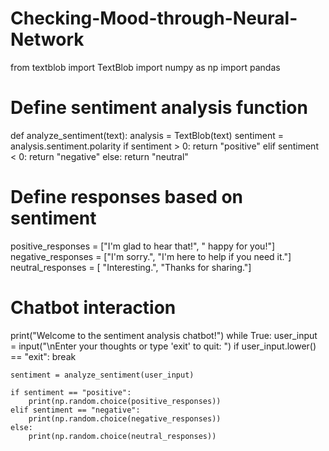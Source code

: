# Checking-Mood-through-Neural-Network

from textblob import TextBlob
import numpy as np
import pandas

# Define sentiment analysis function
def analyze_sentiment(text):
    analysis = TextBlob(text)
    sentiment = analysis.sentiment.polarity
    if sentiment > 0:
        return "positive"
    elif sentiment < 0:
        return "negative"
    else:
        return "neutral"

# Define responses based on sentiment
positive_responses = ["I'm glad to hear that!", " happy for you!"]
negative_responses = ["I'm sorry.",  "I'm here to help if you need it."]
neutral_responses = [ "Interesting.", "Thanks for sharing."]

# Chatbot interaction
print("Welcome to the sentiment analysis chatbot!")
while True:
    user_input = input("\nEnter your thoughts or type 'exit' to quit: ")
    if user_input.lower() == "exit":
        break
    
    sentiment = analyze_sentiment(user_input)
    
    if sentiment == "positive":
        print(np.random.choice(positive_responses))
    elif sentiment == "negative":
        print(np.random.choice(negative_responses))
    else:
        print(np.random.choice(neutral_responses))

